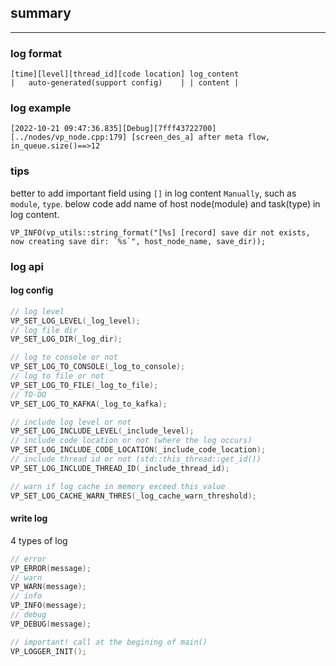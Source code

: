 
## summary ##
-----------

### log format ###
```
[time][level][thread_id][code location] log_content
|   auto-generated(support config)    | | content |
```

### log example ###
```
[2022-10-21 09:47:36.835][Debug][7fff43722700][../nodes/vp_node.cpp:179] [screen_des_a] after meta flow, in_queue.size()==>12
```

### tips ###
better to add important field using `[]` in log content `Manually`, such as `module`, `type`. below code add name of host node(module) and task(type) in log content.

```
VP_INFO(vp_utils::string_format("[%s] [record] save dir not exists, now creating save dir: `%s`", host_node_name, save_dir));
```

### log api ###

#### log config ####
```c++
// log level
VP_SET_LOG_LEVEL(_log_level);
// log file dir
VP_SET_LOG_DIR(_log_dir);

// log to console or not
VP_SET_LOG_TO_CONSOLE(_log_to_console);
// log to file or not
VP_SET_LOG_TO_FILE(_log_to_file);
// TO-DO
VP_SET_LOG_TO_KAFKA(_log_to_kafka);

// include log level or not
VP_SET_LOG_INCLUDE_LEVEL(_include_level);
// include code location or not (where the log occurs)
VP_SET_LOG_INCLUDE_CODE_LOCATION(_include_code_location);
// include thread id or not (std::this_thread::get_id())
VP_SET_LOG_INCLUDE_THREAD_ID(_include_thread_id);

// warn if log cache in memory exceed this value
VP_SET_LOG_CACHE_WARN_THRES(_log_cache_warn_threshold);
```


#### write log ####
4 types of log
```c++
// error
VP_ERROR(message);
// warn
VP_WARN(message);
// info
VP_INFO(message);
// debug
VP_DEBUG(message);
```

```c++
// important! call at the begining of main()
VP_LOGGER_INIT();
```

